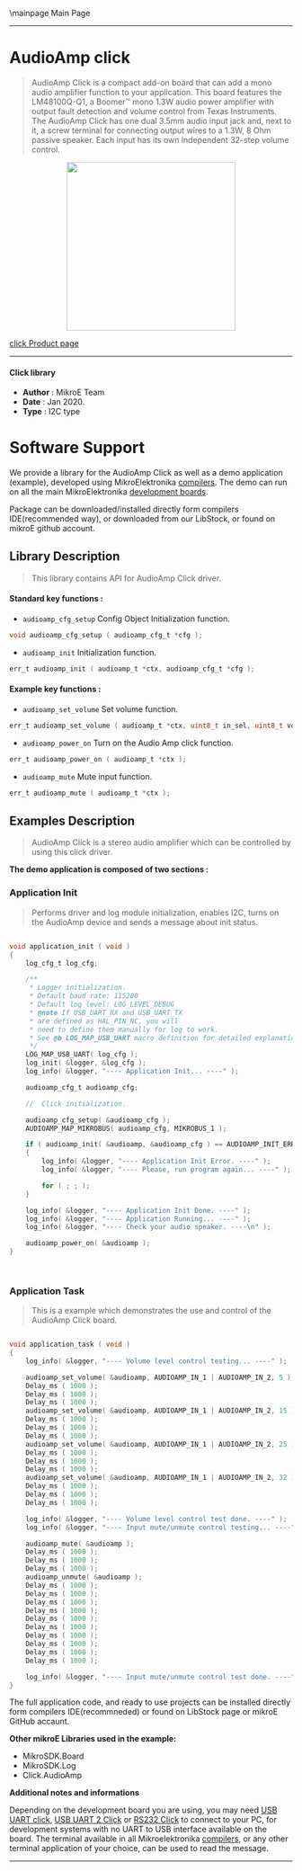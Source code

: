 \mainpage Main Page
 
---
# AudioAmp click

> AudioAmp Click is a compact add-on board that can add a mono audio amplifier function to your application. This board features the LM48100Q-Q1, a Boomer™ mono 1.3W audio power amplifier with output fault detection and volume control from Texas Instruments. The AudioAmp Click has one dual 3.5mm audio input jack and, next to it, a screw terminal for connecting output wires to a 1.3W, 8 Ohm passive speaker. Each input has its own independent 32-step volume control.

<p align="center">
  <img src="https://download.mikroe.com/images/click_for_ide/audioamp_click.png" height=300px>
</p>

[click Product page](https://www.mikroe.com/audioamp-click)

---


#### Click library 

- **Author**        : MikroE Team
- **Date**          : Jan 2020.
- **Type**          : I2C type


# Software Support

We provide a library for the AudioAmp Click 
as well as a demo application (example), developed using MikroElektronika 
[compilers](https://shop.mikroe.com/compilers). 
The demo can run on all the main MikroElektronika [development boards](https://shop.mikroe.com/development-boards).

Package can be downloaded/installed directly form compilers IDE(recommended way), or downloaded from our LibStock, or found on mikroE github account. 

## Library Description

> This library contains API for AudioAmp Click driver.

#### Standard key functions :

- `audioamp_cfg_setup` Config Object Initialization function.
```c
void audioamp_cfg_setup ( audioamp_cfg_t *cfg ); 
```

- `audioamp_init` Initialization function.
```c
err_t audioamp_init ( audioamp_t *ctx, audioamp_cfg_t *cfg );
```

#### Example key functions :

- `audioamp_set_volume` Set volume function.
```c
err_t audioamp_set_volume ( audioamp_t *ctx, uint8_t in_sel, uint8_t volume_level );
```

- `audioamp_power_on` Turn on the Audio Amp click function.
```c
err_t audioamp_power_on ( audioamp_t *ctx );
```

- `audioamp_mute` Mute input function.
```c
err_t audioamp_mute ( audioamp_t *ctx );
```

## Examples Description

> AudioAmp Click is a stereo audio amplifier which can be controlled by using this click driver.

**The demo application is composed of two sections :**

### Application Init 

> Performs driver and log module initialization, enables I2C, turns on the AudioAmp device and sends a message about init status.

```c

void application_init ( void )
{
    log_cfg_t log_cfg;

    /** 
     * Logger initialization.
     * Default baud rate: 115200
     * Default log level: LOG_LEVEL_DEBUG
     * @note If USB_UART_RX and USB_UART_TX 
     * are defined as HAL_PIN_NC, you will 
     * need to define them manually for log to work. 
     * See @b LOG_MAP_USB_UART macro definition for detailed explanation.
     */
    LOG_MAP_USB_UART( log_cfg );
    log_init( &logger, &log_cfg );
    log_info( &logger, "---- Application Init... ----" );

    audioamp_cfg_t audioamp_cfg;

    //  Click initialization.

    audioamp_cfg_setup( &audioamp_cfg );
    AUDIOAMP_MAP_MIKROBUS( audioamp_cfg, MIKROBUS_1 );

    if ( audioamp_init( &audioamp, &audioamp_cfg ) == AUDIOAMP_INIT_ERROR )
    {
        log_info( &logger, "---- Application Init Error. ----" );
        log_info( &logger, "---- Please, run program again... ----" );

        for ( ; ; );
    }

    log_info( &logger, "---- Application Init Done. ----" );
    log_info( &logger, "---- Application Running... ----" );
    log_info( &logger, "---- Check your audio speaker. ----\n" );

    audioamp_power_on( &audioamp );
}

  
```

### Application Task

> This is a example which demonstrates the use and control of the AudioAmp Click board.

```c

void application_task ( void )
{
    log_info( &logger, "---- Volume level control testing... ----" );

    audioamp_set_volume( &audioamp, AUDIOAMP_IN_1 | AUDIOAMP_IN_2, 5 );
    Delay_ms ( 1000 );
    Delay_ms ( 1000 );
    Delay_ms ( 1000 );
    audioamp_set_volume( &audioamp, AUDIOAMP_IN_1 | AUDIOAMP_IN_2, 15 );
    Delay_ms ( 1000 );
    Delay_ms ( 1000 );
    Delay_ms ( 1000 );
    audioamp_set_volume( &audioamp, AUDIOAMP_IN_1 | AUDIOAMP_IN_2, 25 );
    Delay_ms ( 1000 );
    Delay_ms ( 1000 );
    Delay_ms ( 1000 );
    audioamp_set_volume( &audioamp, AUDIOAMP_IN_1 | AUDIOAMP_IN_2, 32 );
    Delay_ms ( 1000 );
    Delay_ms ( 1000 );
    Delay_ms ( 1000 );

    log_info( &logger, "---- Volume level control test done. ----" );
    log_info( &logger, "---- Input mute/unmute control testing... ----" );

    audioamp_mute( &audioamp );
    Delay_ms ( 1000 );
    Delay_ms ( 1000 );
    Delay_ms ( 1000 );
    audioamp_unmute( &audioamp );
    Delay_ms ( 1000 );
    Delay_ms ( 1000 );
    Delay_ms ( 1000 );
    Delay_ms ( 1000 );
    Delay_ms ( 1000 );
    Delay_ms ( 1000 );
    Delay_ms ( 1000 );
    Delay_ms ( 1000 );
    Delay_ms ( 1000 );
    Delay_ms ( 1000 );

    log_info( &logger, "---- Input mute/unmute control test done. ----" );
}

```

The full application code, and ready to use projects can be  installed directly form compilers IDE(recommneded) or found on LibStock page or mikroE GitHub accaunt.

**Other mikroE Libraries used in the example:** 

- MikroSDK.Board
- MikroSDK.Log
- Click.AudioAmp

**Additional notes and informations**

Depending on the development board you are using, you may need 
[USB UART click](https://shop.mikroe.com/usb-uart-click), 
[USB UART 2 Click](https://shop.mikroe.com/usb-uart-2-click) or 
[RS232 Click](https://shop.mikroe.com/rs232-click) to connect to your PC, for 
development systems with no UART to USB interface available on the board. The 
terminal available in all Mikroelektronika 
[compilers](https://shop.mikroe.com/compilers), or any other terminal application 
of your choice, can be used to read the message.



---
